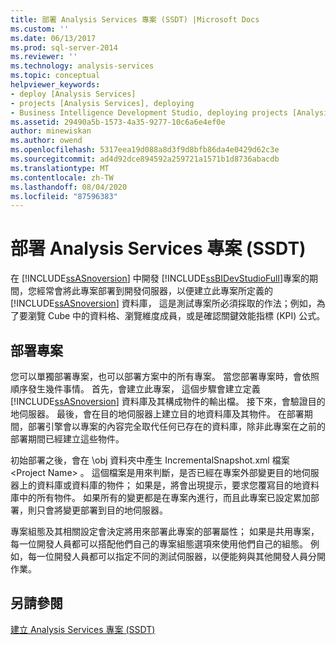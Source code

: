 ```yaml
---
title: 部署 Analysis Services 專案 (SSDT) |Microsoft Docs
ms.custom: ''
ms.date: 06/13/2017
ms.prod: sql-server-2014
ms.reviewer: ''
ms.technology: analysis-services
ms.topic: conceptual
helpviewer_keywords:
- deploy [Analysis Services]
- projects [Analysis Services], deploying
- Business Intelligence Development Studio, deploying projects [Analysis Services]
ms.assetid: 29490a5b-1573-4a35-9277-10c6a6e4ef0e
author: minewiskan
ms.author: owend
ms.openlocfilehash: 5317eea19d088a8d3f9d8bfb86da4e0429d62c3e
ms.sourcegitcommit: ad4d92dce894592a259721a1571b1d8736abacdb
ms.translationtype: MT
ms.contentlocale: zh-TW
ms.lasthandoff: 08/04/2020
ms.locfileid: "87596383"
---
```

# <a name="deploy-analysis-services-projects-ssdt"></a>部署 Analysis Services 專案 (SSDT)
  在 [!INCLUDE[ssASnoversion](../../includes/ssasnoversion-md.md)] 中開發 [!INCLUDE[ssBIDevStudioFull](../../includes/ssbidevstudiofull-md.md)]專案的期間，您經常會將此專案部署到開發伺服器，以便建立此專案所定義的 [!INCLUDE[ssASnoversion](../../includes/ssasnoversion-md.md)] 資料庫， 這是測試專案所必須採取的作法；例如，為了要瀏覽 Cube 中的資料格、瀏覽維度成員，或是確認關鍵效能指標 (KPI) 公式。  
  
## <a name="deploying-a-project"></a>部署專案  
 您可以單獨部署專案，也可以部署方案中的所有專案。 當您部署專案時，會依照順序發生幾件事情。 首先，會建立此專案， 這個步驟會建立定義 [!INCLUDE[ssASnoversion](../../includes/ssasnoversion-md.md)] 資料庫及其構成物件的輸出檔。 接下來，會驗證目的地伺服器。 最後，會在目的地伺服器上建立目的地資料庫及其物件。 在部署期間，部署引擎會以專案的內容完全取代任何已存在的資料庫，除非此專案在之前的部署期間已經建立這些物件。  
  
 初始部署之後，會在 \obj 資料夾中產生 IncrementalSnapshot.xml 檔案 \<Project Name> 。 這個檔案是用來判斷，是否已經在專案外部變更目的地伺服器上的資料庫或資料庫的物件； 如果是，將會出現提示，要求您覆寫目的地資料庫中的所有物件。 如果所有的變更都是在專案內進行，而且此專案已設定累加部署，則只會將變更部署到目的地伺服器。  
  
 專案組態及其相關設定會決定將用來部署此專案的部署屬性； 如果是共用專案，每一位開發人員都可以搭配他們自己的專案組態選項來使用他們自己的組態。 例如，每一位開發人員都可以指定不同的測試伺服器，以便能夠與其他開發人員分開作業。  
  
## <a name="see-also"></a>另請參閱  
 [建立 Analysis Services 專案 &#40;SSDT&#41;](create-an-analysis-services-project-ssdt.md)  
  
  
